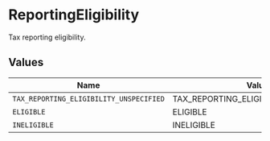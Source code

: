 # ReportingEligibility

Tax reporting eligibility.


## Values

| Name                                    | Value                                   |
| --------------------------------------- | --------------------------------------- |
| `TAX_REPORTING_ELIGIBILITY_UNSPECIFIED` | TAX_REPORTING_ELIGIBILITY_UNSPECIFIED   |
| `ELIGIBLE`                              | ELIGIBLE                                |
| `INELIGIBLE`                            | INELIGIBLE                              |